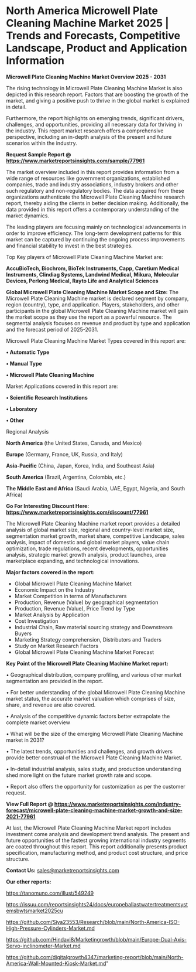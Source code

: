 # North America Microwell Plate Cleaning Machine Market 2025 | Trends and Forecasts, Competitive Landscape, Product and Application Information

<Strong> Microwell Plate Cleaning Machine Market Overview 2025 - 2031</strong>

The rising technology in Microwell Plate Cleaning Machine Market is also depicted in this research report. Factors that are boosting the growth of the market, and giving a positive push to thrive in the global market is explained in detail.

Furthermore, the report highlights on emerging trends, significant drivers, challenges, and opportunities, providing all necessary data for thriving in the industry. This report market research offers a comprehensive perspective, including an in-depth analysis of the present and future scenarios within the industry.

<strong>Request Sample Report @ <a href=https://www.marketreportsinsights.com/sample/77961>https://www.marketreportsinsights.com/sample/77961</a></strong>

The market overview included in this report provides information from a wide range of resources like government organizations, established companies, trade and industry associations, industry brokers and other such regulatory and non-regulatory bodies. The data acquired from these organizations authenticate the Microwell Plate Cleaning Machine research report, thereby aiding the clients in better decision making. Additionally, the data provided in this report offers a contemporary understanding of the market dynamics.

The leading players are focusing mainly on technological advancements in order to improve efficiency. The long-term development patterns for this market can be captured by continuing the ongoing process improvements and financial stability to invest in the best strategies.

Top Key players of Microwell Plate Cleaning Machine Market are:

<strong>AccuBioTech, Biochrom, BioTek Instruments, Capp, Caretium Medical Instruments, Clindiag Systems, Landwind Medical, Mikura, Molecular Devices, Perlong Medical, Rayto Life and Analytical Sciences</strong>

<strong><b>Global Microwell Plate Cleaning Machine Market Scope and Size:</b></strong>
The Microwell Plate Cleaning Machine market is declared segment by company, region (country), type, and application. Players, stakeholders, and other participants in the global Microwell Plate Cleaning Machine market will gain the market scope as they use the report as a powerful resource. The segmental analysis focuses on revenue and product by type and application and the forecast period of 2025-2031.

Microwell Plate Cleaning Machine Market Types covered in this report are:

<strong>• Automatic Type

• Manual Type

• Microwell Plate Cleaning Machine</strong>

Market Applications covered in this report are:

<strong>• Scientific Research Institutions

• Laboratory

• Other</strong> 

Regional Analysis

<strong>North America</strong> (the United States, Canada, and Mexico)

<strong>Europe</strong> (Germany, France, UK, Russia, and Italy)

<strong>Asia-Pacific</strong> (China, Japan, Korea, India, and Southeast Asia)

<strong>South America</strong> (Brazil, Argentina, Colombia, etc.)

<strong>The Middle East and Africa</strong> (Saudi Arabia, UAE, Egypt, Nigeria, and South Africa)

<strong>Go For Interesting Discount Here: <a href=https://www.marketreportsinsights.com/discount/77961>https://www.marketreportsinsights.com/discount/77961</a></strong>

The Microwell Plate Cleaning Machine market report provides a detailed analysis of global market size, regional and country-level market size, segmentation market growth, market share, competitive Landscape, sales analysis, impact of domestic and global market players, value chain optimization, trade regulations, recent developments, opportunities analysis, strategic market growth analysis, product launches, area marketplace expanding, and technological innovations.

<strong><b>Major factors covered in the report:</b></strong>
<ul>
  <li>Global Microwell Plate Cleaning Machine Market </li>
  <li>Economic Impact on the Industry</li>
  <li>Market Competition in terms of Manufacturers</li>
  <li>Production, Revenue (Value) by geographical segmentation</li>
  <li>Production, Revenue (Value), Price Trend by Type</li>
  <li>Market Analysis by Application</li>
  <li>Cost Investigation</li>
  <li>Industrial Chain, Raw material sourcing strategy and Downstream Buyers</li>
  <li>Marketing Strategy comprehension, Distributors and Traders</li>
  <li>Study on Market Research Factors</li>
  <li>Global Microwell Plate Cleaning Machine Market Forecast</li>
</ul>

<strong><b>Key Point of the Microwell Plate Cleaning Machine Market report:</b></strong>

• Geographical distribution, company profiling, and various other market segmentation are provided in the report.

• For better understanding of the global Microwell Plate Cleaning Machine market status, the accurate market valuation which comprises of size, share, and revenue are also covered.

• Analysis of the competitive dynamic factors better extrapolate the complete market overview

• What will be the size of the emerging Microwell Plate Cleaning Machine market in 2031?

• The latest trends, opportunities and challenges, and growth drivers provide better construal of the Microwell Plate Cleaning Machine Market.

• In-detail industrial analysis, sales study, and production understanding shed more light on the future market growth rate and scope.

• Report also offers the opportunity for customization as per the customer request.

<strong><b>View Full Report @ <a href=https://www.marketreportsinsights.com/industry-forecast/microwell-plate-cleaning-machine-market-growth-and-size-2021-77961>https://www.marketreportsinsights.com/industry-forecast/microwell-plate-cleaning-machine-market-growth-and-size-2021-77961</a></b></strong>


At last, the Microwell Plate Cleaning Machine Market report includes investment come analysis and development trend analysis. The present and future opportunities of the fastest growing international industry segments are coated throughout this report. This report additionally presents product specification, manufacturing method, and product cost structure, and price structure.

<strong>Contact Us:</strong>
sales@marketreportsinsights.com

<strong>Our other reports:</strong>

<a href=https://tanomuno.com/illust/549249>https://tanomuno.com/illust/549249</a>

<a href=https://issuu.com/reportsinsights24/docs/europeballastwatertreatmentsystemsbwtsmarket2025cu>https://issuu.com/reportsinsights24/docs/europeballastwatertreatmentsystemsbwtsmarket2025cu</a>

<a href=https://github.com/Siya23553/Research/blob/main/North-America-ISO-High-Pressure-Cylinders-Market.md>https://github.com/Siya23553/Research/blob/main/North-America-ISO-High-Pressure-Cylinders-Market.md</a>

<a href=https://github.com/Hindavi8/Marketingrowth/blob/main/Europe-Dual-Axis-Servo-inclinometer-Market.md>https://github.com/Hindavi8/Marketingrowth/blob/main/Europe-Dual-Axis-Servo-inclinometer-Market.md</a>

<a href=https://github.com/digitalgrowth4347/marketing-report/blob/main/North-America-Wall-Mounted-Kiosk-Market.md>https://github.com/digitalgrowth4347/marketing-report/blob/main/North-America-Wall-Mounted-Kiosk-Market.md</a>"
